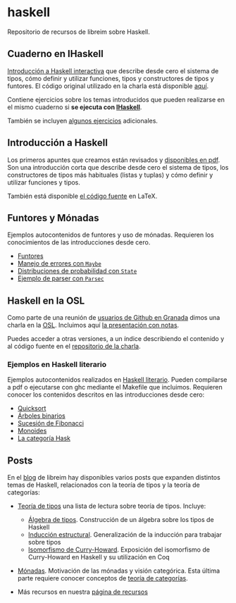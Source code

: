 # haskell

Repositorio de recursos de libreim sobre Haskell.

## Cuaderno en IHaskell

[Introducción a Haskell interactiva](https://github.com/libreim/haskell/blob/master/PrimeraParte/PrimeraParte.ipynb) que describe desde cero el sistema de tipos, cómo definir y utilizar funciones, tipos y constructores de tipos y funtores. El código original utilizado en la charla está disponible [aquí](https://github.com/libreim/haskell/tree/master/PrimeraParte).

Contiene ejercicios sobre los temas introducidos que pueden realizarse en el mismo cuaderno si **se ejecuta con [IHaskell](https://github.com/gibiansky/IHaskell)**.

También se incluyen [algunos ejercicios](https://github.com/libreim/haskell/blob/master/ejercicios.md) adicionales.


## Introducción a Haskell

Los primeros apuntes que creamos están revisados y [disponibles en pdf](https://github.com/libreim/haskell/blob/master/apuntesHaskell.pdf). Son una introducción corta que describe desde cero el sistema de tipos, los constructores de tipos más habituales (listas y tuplas) y cómo definir y utilizar funciones y tipos.

También está disponible [el código fuente](https://github.com/libreim/haskell/tree/master/apuntesHaskellsrc) en LaTeX.

## Funtores y Mónadas

Ejemplos autocontenidos de funtores y uso de mónadas. Requieren los conocimientos de las introducciones desde cero.

* [Funtores](https://github.com/libreim/haskell/blob/master/SegundaParte/1.funtores.hs)
* [Manejo de errores con `Maybe`](https://github.com/libreim/haskell/blob/master/SegundaParte/2.errores.hs)
* [Distribuciones de probabilidad con `State`](https://github.com/libreim/haskell/blob/master/SegundaParte/3.distribuciones.hs)
* [Ejemplo de parser con `Parsec`](https://github.com/libreim/haskell/blob/master/SegundaParte/4.parsers.hs)

## Haskell en la OSL

Como parte de una reunión de [usuarios de Github en Granada](https://github.com/github-users-grx) dimos una charla en la [OSL](http://osl.ugr.es). Incluimos aquí [la presentación con notas](https://github.com/libreim/haskell/blob/master/CharlaOSL.pdf).

Puedes acceder a otras versiones, a un índice describiendo el contenido y al código fuente en el [repositorio de la charla](https://github.com/github-users-grx/osl-talk-haskell).

### Ejemplos en Haskell literario

Ejemplos autocontenidos realizados en [Haskell literario](https://wiki.haskell.org/Literate_programming). Pueden compilarse a pdf o ejecutarse con ghc mediante el Makefile que incluimos. Requieren conocer los contenidos descritos en las introducciones desde cero:

* [Quicksort](https://github.com/libreim/haskell/blob/master/Haskell%20Literario/quicksort.lhs)
* [Árboles binarios](https://github.com/libreim/haskell/blob/master/Haskell%20Literario/bintree.lhs)
* [Sucesión de Fibonacci](https://github.com/libreim/haskell/blob/master/Haskell%20Literario/fibonacci.lhs)
* [Monoides](https://github.com/libreim/haskell/blob/master/Haskell%20Literario/monoides.lhs)
* [La categoría Hask](https://github.com/libreim/haskell/blob/master/Haskell%20Literario/hask.lhs)

## Posts

En el [blog](https://libreim.github.io/blog/) de libreim hay disponibles varios posts que expanden distintos temas de Haskell, relacionados con la teoría de tipos y la teoría de categorías:

- [Teoría de tipos](https://libreim.github.io/blog/2016/01/08/teoria-de-tipos/) una lista de lectura sobre teoría de tipos. Incluye:
    - [Álgebra de tipos](https://libreim.github.io/blog/2015/03/24/algebra-tipos). Construcción de un álgebra sobre los tipos de Haskell
    - [Inducción estructural](https://libreim.github.io/blog/2015/03/14/induccion-estructural/). Generalización de la inducción para trabajar sobre tipos
    - [Isomorfismo de Curry-Howard](https://libreim.github.io/blog/2014/12/04/curry-howard/). Exposición del isomorfismo de Curry-Howard en Haskell y su utilización en Coq
- [Mónadas](https://libreim.github.io/blog/2016/12/21/monadas/). Motivación de las mónadas y visión categórica. Esta última parte requiere conocer conceptos de [teoría de categorías](https://libreim.github.io/blog/2014/10/04/intro-categorias).

- Más recursos en nuestra [página de recursos](https://libreim.github.io/recursos/)
